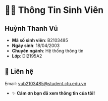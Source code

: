 # 👨‍🎓 Thông Tin Sinh Viên

## Huỳnh Thanh Vũ

- **Mã số sinh viên**: B2103485
- **Ngày sinh**: 18/04/2003
- **Chuyên ngành**: Hệ thống thông tin
- **Lớp**: DI2195A2
## 📧 Liên hệ
Email: vub2103485@student.ctu.edu.vn
- ✨ **Cảm ơn bạn đã xem thông tin của tôi!**
